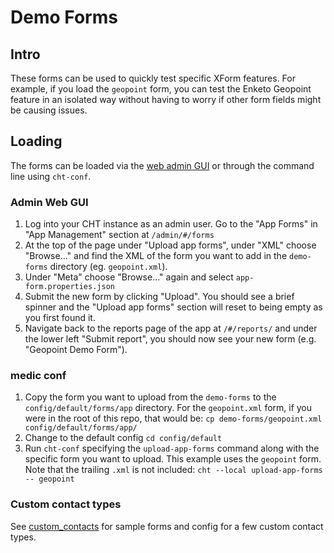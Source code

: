 # Demo Forms

## Intro

These forms can be used to quickly test specific XForm features. For example, if you load the `geopoint` form, you can test the Enketo Geopoint feature in an isolated way without having to worry if other form fields might be causing issues.

## Loading

The forms can be loaded via the [web admin GUI](https://docs.communityhealthtoolkit.org/apps/features/admin/) or through the command line using `cht-conf`.

### Admin Web GUI

1. Log into your CHT instance as an admin user. Go to the "App Forms" in "App Management" section at `/admin/#/forms`
1. At the top of the page under "Upload app forms", under "XML" choose "Browse..." and find the XML of the form you want to add in the `demo-forms` directory (eg. `geopoint.xml`).
1. Under "Meta" choose "Browse..." again and select `app-form.properties.json`
1. Submit the new form by clicking "Upload".  You should see a brief spinner and the "Upload app forms" section will reset to being empty as you first found it.
1. Navigate back to the reports page of the app at `/#/reports/` and under the lower left "Submit report", you should now see your new form (e.g. "Geopoint Demo Form").

### medic conf

1. Copy the form you want to upload from the `demo-forms` to the `config/default/forms/app` directory. For the `geopoint.xml` form, if you were in the root of this repo, that would be: `cp demo-forms/geopoint.xml config/default/forms/app/`
1. Change to the default config `cd config/default`
1. Run `cht-conf` specifying the `upload-app-forms` command along with the specific form you want to upload. This example uses the `geopoint` form.  Note that the trailing `.xml` is not included: `cht --local upload-app-forms -- geopoint`


### Custom contact types

See [custom_contacts](custom_contacts/README.MD) for sample forms and config for a few custom contact types. 